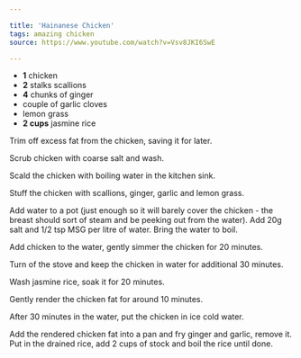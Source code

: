 ```yaml
---

title: 'Hainanese Chicken'
tags: amazing chicken
source: https://www.youtube.com/watch?v=Vsv8JKI6SwE

---
```


- **1** chicken
- **2** stalks scallions
- **4** chunks of ginger
- couple of garlic cloves
- lemon grass
- **2 cups** jasmine rice

Trim off excess fat from the chicken, saving it for later.

Scrub chicken with coarse salt and wash.

Scald the chicken with boiling water in the kitchen sink.

Stuff the chicken with scallions, ginger, garlic and lemon grass.

Add water to a pot (just enough so it will barely cover the chicken - the breast should sort of steam and be peeking out from the water). Add 20g salt and 1/2 tsp MSG per litre of water. Bring the water to boil.

Add chicken to the water, gently simmer the chicken for 20 minutes.

Turn of the stove and keep the chicken in water for additional 30 minutes.

Wash jasmine rice, soak it for 20 minutes.

Gently render the chicken fat for around 10 minutes.

After 30 minutes in the water, put the chicken in ice cold water.

Add the rendered chicken fat into a pan and fry ginger and garlic, remove it. Put in the drained rice, add 2 cups of stock and boil the rice until done.
